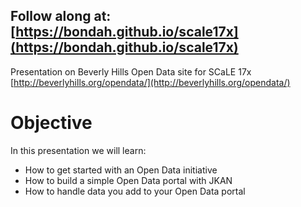 ## Follow along at: [https://bondah.github.io/scale17x](https://bondah.github.io/scale17x)
Presentation on Beverly Hills Open Data site for SCaLE 17x
[http://beverlyhills.org/opendata/](http://beverlyhills.org/opendata/)

# Objective
In this presentation we will learn:
* How to get started with an Open Data initiative
* How to build a simple Open Data portal with JKAN
* How to handle data you add to your Open Data portal
